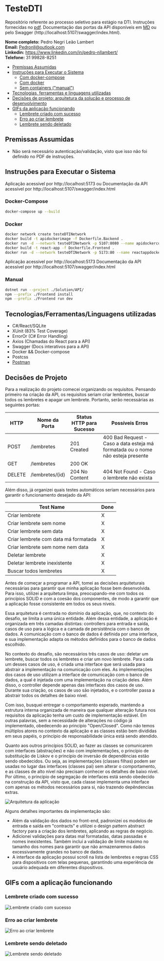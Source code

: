 # TesteDTI

Repositório referente ao processo seletivo para estágio na DTI. Instruções fornecidas no [pdf](docs/1.0%20-%20Teste%20dti%20-%20Dev%20Estágio.pdf). Documentação das portas da API disponíveis em [MD](docs/api.md) ou pelo Swagger (http://localhost:5107/swagger/index.html).

**Nome completo:** Pedro Negri Leão Lambert  
**Email:** Pedronll@outlook.com     
**Linkedin:** https://www.linkedin.com/in/pedro-nllambert/  
**Telefone:** 31 99828-8251  

- [Premissas Assumidas](#premissas-assumidas)
- [Instruções para Executar o Sistema](#instruções-para-executar-o-sistema)
    - [Com docker-compose](#docker-compose)
    - [Com docker](#docker)
    - [Sem containers ("manual")](#manual)
- [Tecnologias, ferramentas e linguagens utilizadas](#tecnologiasferramentaslinguagens-utilizadas)
- [Decisões de projeto: arquitetura da solução e processo de desenvolvimento](#decisões-de-projeto)
- [GIFs da aplicação funcionando](#gifs-com-a-aplicação-funcionando)
    - [Lembrete criado com sucesso](#lembrete-criado-com-sucesso)
    - [Erro ao criar lembrete](#erro-ao-criar-lembrete)
    - [Lembrete sendo deletado](#lembrete-sendo-deletado)

## Premissas Assumidas

- Não será necessário autenticação/validação, visto que isso não foi definido no PDF de instruções.

## Instruções para Executar o Sistema
Aplicação acessível por http://localhost:5173 ou 
Documentação da API acessível por http://localhost:5107/swagger/index.html

### Docker-Compose
```bash
docker-compose up --build
```

### Docker
```bash
docker network create testeDTINetwork
docker build -t apidockerimage -f Dockerfile.Backend .
docker run -d --network testeDTINetwork -p 5107:8080 --name apidockercontainer apidockerimage
docker build -t react-app -f Dockerfile.Frontend .
docker run -d --network testeDTINetwork -p 5173:80 --name reactappdockercontainer react-app
```
Aplicação acessível por http://localhost:5173
Documentação da API acessível por http://localhost:5107/swagger/index.html

### Manual
```bash
dotnet run --project ./Solution/API/
npm --prefix ./Frontend install 
npm --prefix ./Frontend run dev
```

## Tecnologias/Ferramentas/Linguagens utilizadas
- C#/React/SQLite
- XUnit (83% Test Coverage)
- ErrorOr (C# Error Handling)
- Axios (Chamadas do React para a API)
- Swagger (Docs interativos para a API)
- Docker && Docker-compose
- Postcss
- [Postman](./docs/TesteDTI.postman_collection.json)

## Decisões de Projeto

Para a realização do projeto comecei organizando os requisitos. Pensando primeiro na criação da API, os requisitos seriam criar lembretes, buscar todos os lembretes e apagar um lembrete. Portanto, serão necessárias as seguintes portas:

| HTTP   | Nome da Porta   | Status HTTP para Sucesso | Possíveis Erros                                                                 |
|--------|------------------|--------------------------|---------------------------------------------------------------------------------|
| POST   | /lembretes       | 201 Created              | 400 Bad Request - Caso a data esteja má formatada ou o nome não esteja presente |
| GET    | /lembretes       | 200 OK                   |                                                                                 |
| DELETE | /lembretes/{id}  | 204 No Content           | 404 Not Found - Caso o lembrete não exista                                      |

Além disso, já organizei quais testes automáticos seriam necessários para garantir o funcionamento desejado da API:

| Test Name                            | Done   |
|--------------------------------------|--------|
| Criar lembrete                       |    X   |
| Criar lembrete sem nome              |    X   |
| Criar lembrete sem data              |    X   |
| Criar lembrete com data má formatada |    X   |
| Criar lembrete sem nome nem data     |    X   |
| Deletar lembrete                     |    X   |
| Deletar lembrete inexistente         |    X   |
| Buscar todos lembretes               |    X   |

Antes de começar a programar a API, tomei as decisões arquiteturais necessárias para garantir que minha aplicação fosse bem desenvolvida. Para isso, utilizei a arquitetura limpa, preocupando-me com todos os princípios SOLID e com a coesão dos componentes, de modo a garantir que a aplicação fosse consistente em todos os seus níveis.

Essa arquitetura é centrada no domínio da aplicação, que, no contexto do desafio, se limita a uma única entidade. Além dessa entidade, a aplicação é organizada em três camadas distintas: controllers para entrada e saída, casos de uso para a lógica e a camada de persistência com o banco de dados. A comunicação com o banco de dados é definida por uma interface, e sua implementação adapta os métodos definidos para o banco de dados escolhido.

No contexto do desafio, são necessários três casos de uso: deletar um lembrete, buscar todos os lembretes e criar um novo lembrete. Para cada um desses casos de uso, é criada uma interface que será usada para abstrair a implementação na comunicação com eles. As implementações dos casos de uso utilizam a interface de comunicação com o banco de dados, a qual é injetada com uma implementação na criação deles. Além disso, o controller depende apenas das interfaces dos casos de uso. Durante sua criação, os casos de uso são injetados, e o controller passa a abstrair todos os detalhes de baixo nível.

Com isso, busquei entregar o comportamento esperado, mantendo a estrutura interna organizada de maneira que qualquer alteração futura nos requisitos da aplicação tenha um custo de implementação estável. Em outras palavras, sem a necessidade de alterações no código já implementado, obedecendo ao princípio "Open/Closed". Como não temos múltiplos atores no contexto da aplicação e as classes estão bem divididas em seus papéis, o princípio de responsabilidade única está sendo atendido.

Quanto aos outros princípios SOLID, ao fazer as classes se comunicarem com interfaces (abstrações) e não com implementações, o princípio de substituição de Liskov e o princípio de inversão de dependências estão sendo obedecidos. Ou seja, as implementações (classes filhas) podem ser usadas no lugar das interfaces (classes pai) sem alterar o comportamento, e as classes de alto nível não precisam conhecer os detalhes de baixo nível. Por último, o princípio de segregação de interfaces está sendo obedecido na construção da API, visto que, cada classe implementa uma interface com apenas os métodos necessários para si, não trazendo depêndencias extras.

![Arquitetura da aplicação](docs/arquitetura.png)


Alguns detalhes importantes da implementação são:

- Além da validação dos dados no front-end, padronizei os modelos de entrada e saída em "contracts" e utilizei o design pattern abstract factory para a criação dos lembretes, aplicando as regras de negócio.
- Adicionei validações para datas mal formatadas, datas passadas e nomes inexistentes. Também incluí a validação de limite máximo no tamanho dos nomes para garantir que não armazenaremos dados excessivamente grandes no banco de dados.
- A interface da aplicação possui scroll na lista de lembretes e regras CSS para dispositivos com telas pequenas, garantindo uma experiência de usuário adequada em diferentes dispositivos.


## GIFs com a aplicação funcionando
### Lembrete criado com sucesso
![Lembrete criado com sucesso](./docs/gifs/CreateReminderSuccess.gif)

### Erro ao criar lembrete
![Erro ao criar lembrete](./docs/gifs/CreateReminderError.gif)

### Lembrete sendo deletado
![Lembrete sendo deletado](./docs/gifs/DeleteReminder.gif)